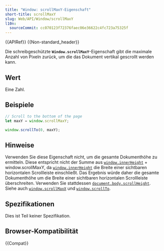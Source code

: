 ```yaml
---
title: "Window: scrollMaxY-Eigenschaft"
short-title: scrollMaxY
slug: Web/API/Window/scrollMaxY
l10n:
  sourceCommit: cc070123f72376faec06e36622c4fc723a75325f
---
```


{{APIRef}} {{Non-standard_header}}

Die schreibgeschützte **`Window.scrollMaxY`**-Eigenschaft gibt die maximale Anzahl von Pixeln zurück, um die das Dokument vertikal gescrollt werden kann.

## Wert

Eine Zahl.

## Beispiele

```js
// Scroll to the bottom of the page
let maxY = window.scrollMaxY;

window.scrollTo(0, maxY);
```

## Hinweise

Verwenden Sie diese Eigenschaft nicht, um die gesamte Dokumenthöhe zu ermitteln. Diese entspricht nicht der Summe aus [`window.innerHeight`](/de/docs/Web/API/Window/innerHeight) + window\.scrollMaxY, da [`window.innerHeight`](/de/docs/Web/API/Window/innerHeight) die Breite einer sichtbaren horizontalen Scrollleiste einschließt. Das Ergebnis würde daher die gesamte Dokumenthöhe um die Breite einer sichtbaren horizontalen Scrollleiste überschreiten. Verwenden Sie stattdessen [`document.body.scrollHeight`](/de/docs/Web/API/Element/scrollHeight). Siehe auch [`window.scrollMaxX`](/de/docs/Web/API/Window/scrollMaxX) und [`window.scrollTo`](/de/docs/Web/API/Window/scrollTo).

## Spezifikationen

Dies ist Teil keiner Spezifikation.

## Browser-Kompatibilität

{{Compat}}
